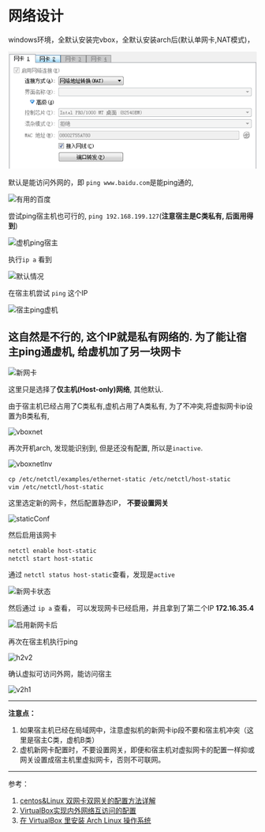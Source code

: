 # 网络设计

windows环境，全默认安装完vbox，全默认安装arch后(默认单网卡,NAT模式)，

![默认网卡](img/inter1.png)

默认是能访问外网的，即
```ping www.baidu.com```是能ping通的, 

![有用的百度](img/baidu.png)

尝试ping宿主机也可行的, ```ping 192.168.199.127```(**注意宿主是C类私有, 后面用得到**)

![虚机ping宿主](img/v2h0.png)

执行```ip a``` 看到

![默认情况](img/single.png)

在宿主机尝试 ```ping``` 这个IP

![宿主ping虚机](img/host2virtual0.png)

## **这自然是不行的, 这个IP就是私有网络的. 为了能让宿主ping通虚机, 给虚机加了另一块网卡**

![新网卡](img/inter2.png)

这里只是选择了**仅主机(Host-only)网络**, 其他默认.

由于宿主机已经占用了C类私有,虚机占用了A类私有, 为了不冲突,将虚拟网卡ip设置为B类私有, 

![vboxnet](img/vboxnet.png)

再次开机arch, 发现能识别到, 但是还没有配置, 所以是```inactive```.

![vboxnetInv](img/vboxnetInv.png)

```
cp /etc/netctl/examples/ethernet-static /etc/netctl/host-static
vim /etc/netctl/host-static
```
这里选定新的网卡，然后配置静态IP， **不要设置网关**

![staticConf](img/staticConf.png)

然后启用该网卡
```
netctl enable host-static
netctl start host-static
```
通过 ```netctl status host-static```查看，发现是```active```

![新网卡状态](img/新网卡状态.png)

然后通过 ```ip a``` 查看， 可以发现网卡已经启用，并且拿到了第二个IP **172.16.35.4**

![启用新网卡后](img/启用新网卡后.png)

再次在宿主机执行ping

![h2v2](img/h2v2.png)

确认虚拟可访问外网，能访问宿主

![v2h1](img/v2h1.png)

-----------------------
**注意点：**

1. 如果宿主机已经在局域网中，注意虚拟机的新网卡ip段不要和宿主机冲突（这里是宿主C类，虚机B类）
2. 虚机新网卡配置时，不要设置网关，即便和宿主机对虚拟网卡的配置一样抑或网关设置成宿主机里虚拟网卡，否则不可联网。


--------------------------
参考：

1. [centos&Linux 双网卡双网关的配置方法详解](http://blog.csdn.net/tksnail/article/details/60865812)
2. [VirtualBox实现内外网络互访问的配置](https://www.cnblogs.com/cindyleo/p/5836732.html)
3. [在 VirtualBox 里安装 Arch Linux 操作系统](https://www.jianshu.com/p/98b8965b1d10)